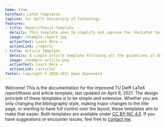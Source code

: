 ```yaml
---
home: true
heroText: LaTeX Templates
tagline: for Delft University of Technology
features:
- title: Report/Thesis Template
  details: This template aims to simplify and improve the (Xe)LaTeX template provided by the TU Delft. It features a redesigned cover page and a rewritten class file for easier customization.
  image: /example-report.jpg
  actionText: Learn More →
  actionLink: /report/
- title: Article Template
  details: A simple article template following all the guidelines of AE2223-I, based on the official AIAA template. Supports one and two column layout.
  image: /example-article.png
  actionText: Learn More →
  actionLink: /article/
footer: Copyright © 2020-2021 Daan Zwaneveld
---
```


Welcome! This is the documentation for the improved TU Delft LaTeX report/thesis and article template, last updated on April 9, 2021. The design principle of these templates is to be simple *and* extensive. Whether you are only changing the bibliography style, making major changes to the title page, or wanting to have full control over the layout, these templates aim to make that easier. Both templates are available under [CC BY-NC 4.0](/about.html). If you have suggestions or encounter issues, feel free to [contact me](/about.html#contact).
